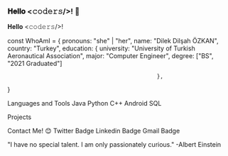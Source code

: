 ### 𝐇𝐞𝐥𝐥𝐨 <𝚌𝚘𝚍𝚎𝚛𝚜/>! 👋

<!--
**dilekdilsahozkan/dilekdilsahozkan** is a ✨ _special_ ✨ repository because its `README.md` (this file) appears on your GitHub profile.

Here are some ideas to get you started:

- 🔭 I’m currently working on ...
- 🌱 I’m currently learning ...
- 👯 I’m looking to collaborate on ...
- 🤔 I’m looking for help with ...
- 💬 Ask me about ...
- 📫 How to reach me: ...
- 😄 Pronouns: ...
- ⚡ Fun fact: ...
-->
𝐇𝐞𝐥𝐥𝐨 <𝚌𝚘𝚍𝚎𝚛𝚜/>! 

const WhoAmI = {
  pronouns: "she" | "her",
  name: "Dilek Dilşah ÖZKAN",
  country: "Turkey",
  education: {
               university: "University of Turkish Aeronautical Association",
               major: "Computer Engineer",
               degree: ["BS", "2021 Graduated"]
  
                                                   },
}

Languages and Tools
Java Python C++ Android SQL

Projects


 Contact Me! 😊
Twitter Badge Linkedin Badge Gmail Badge

"I have no special talent. I am only passionately curious."
-Albert Einstein
